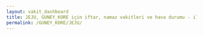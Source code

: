 ```yaml
---
layout: vakit_dashboard
title: JEJU, GUNEY_KORE için iftar, namaz vakitleri ve hava durumu - ilçe/eyalet seç
permalink: /GUNEY_KORE/JEJU/
---
```


<script type="text/javascript">
  var GLOBAL_COUNTRY = 'GUNEY_KORE';
  var GLOBAL_CITY = 'JEJU';
  var GLOBAL_STATE = '';
  var lat = 72;
  var lon = 21;
</script>

